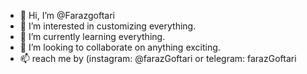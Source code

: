 - 👋 Hi, I’m @Farazgoftari
- 👀 I’m interested in customizing everything. 
- 🌱 I’m currently learning everything. 
- 💞️ I’m looking to collaborate on anything exciting. 
- 📫 reach me by (instagram: @farazGoftari or telegram: farazGoftari

<!---
Farazgoftari/Farazgoftari is a ✨ special ✨ repository because its `README.md` (this file) appears on your GitHub profile.
You can click the Preview link to take a look at your changes.
--->
